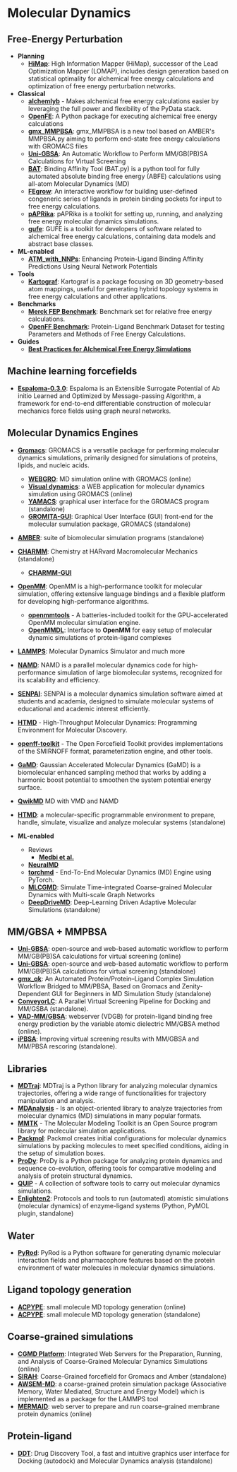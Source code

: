# Molecular Dynamics

## Free-Energy Perturbation

- **Planning**
  - **[HiMap](https://github.com/MobleyLab/HiMap)**: High Information Mapper (HiMap), successor of the Lead Optimization Mapper (LOMAP), includes design generation based on statistical optimality for alchemical free energy calculations and optimization of free energy perturbation networks.
- **Classical**
  - **[alchemlyb](https://github.com/alchemistry/alchemlyb)** - Makes alchemical free energy calculations easier by leveraging the full power and flexibility of the PyData stack.
  - **[OpenFE](https://github.com/OpenFreeEnergy/openfe)**: A Python package for executing alchemical free energy calculations
  - **[gmx_MMPBSA](https://github.com/Valdes-Tresanco-MS/gmx_MMPBSA)**: gmx_MMPBSA is a new tool based on AMBER's MMPBSA.py aiming to perform end-state free energy calculations with GROMACS files
  - **[Uni-GBSA](https://github.com/dptech-corp/Uni-GBSA)**: An Automatic Workflow to Perform MM/GB(PB)SA Calculations for Virtual Screening
  - **[BAT](https://github.com/GHeinzelmann/BAT.py)**: Binding Affinity Tool (BAT.py) is a python tool for fully automated absolute binding free energy (ABFE) calculations using all-atom Molecular Dynamics (MD)
  - **[FEgrow](https://github.com/cole-group/FEgrow)**: An interactive workflow for building user-defined congeneric series of ligands in protein binding pockets for input to free energy calculations.
  - **[pAPRika](https://github.com/GilsonLabUCSD/pAPRika)**: pAPRika is a toolkit for setting up, running, and analyzing free energy molecular dynamics simulations.
  - **[gufe](https://github.com/OpenFreeEnergy/gufe)**: GUFE is a toolkit for developers of software related to alchemical free energy calculations, containing data models and abstract base classes.
- **ML-enabled**
  - **[ATM_with_NNPs](https://github.com/compsciencelab/ATM_benchmark/tree/main/ATM_With_NNPs)**: Enhancing Protein-Ligand Binding Affinity Predictions Using Neural Network Potentials
- **Tools**
  - **[Kartograf](https://github.com/OpenFreeEnergy/kartograf)**: Kartograf is a package focusing on 3D geometry-based atom mappings, useful for generating hybrid topology systems in free energy calculations and other applications.
- **Benchmarks**
  - **[Merck FEP Benchmark](https://github.com/MCompChem/fep-benchmark)**: Benchmark set for relative free energy calculations.
  - **[OpenFF Benchmark](https://github.com/openforcefield/protein-ligand-benchmark)**: Protein-Ligand Benchmark Dataset for testing Parameters and Methods of Free Energy Calculations.
- **Guides**
  - **[Best Practices for Alchemical Free Energy Simulations](https://github.com/alchemistry/alchemical-best-practices)**

## Machine learning forcefields

- **[Espaloma-0.3.0](https://github.com/choderalab/espaloma)**: Espaloma is an Extensible Surrogate Potential of Ab initio Learned and Optimized by Message-passing Algorithm, a framework for end-to-end differentiable construction of molecular mechanics force fields using graph neural networks.

## Molecular Dynamics Engines

- **[Gromacs](http://www.gromacs.org/)**: GROMACS is a versatile package for performing molecular dynamics simulations, primarily designed for simulations of proteins, lipids, and nucleic acids.
	- **[WEBGRO](https://simlab.uams.edu/index.php)**: MD simulation online with GROMACS (online)
	- **[Visual dynamics](https://visualdynamics.fiocruz.br/login)**: a WEB application for molecular dynamics simulation using GROMACS (online)
	- **[YAMACS](https://github.com/YAMACS-SML/YAMACS)**: graphical user interface for the GROMACS program (standalone)
	- **[GROMITA-GUI](http://gromita.bio.demokritos.gr/)**: Graphical User Interface (GUI) front-end for the molecular sumulation package, GROMACS (standalone)
- **[AMBER](http://ambermd.org/)**: suite of biomolecular simulation programs (standalone)
- **[CHARMM](https://www.charmm.org/charmm/showcase/news/new-charmm-web-site/)**: Chemistry at HARvard Macromolecular Mechanics (standalone)
	- **[CHARMM-GUI](http://www.charmm-gui.org/?doc=input)** 
- **[OpenMM](http://openmm.org/)**: OpenMM is a high-performance toolkit for molecular simulation, offering extensive language bindings and a flexible platform for developing high-performance algorithms.
  - **[openmmtools](https://github.com/choderalab/openmmtools)** - A batteries-included toolkit for the GPU-accelerated OpenMM molecular simulation engine.
  - **[OpenMMDL](https://github.com/wolberlab/OpenMMDL)**: Interface to **OpenMM** for easy setup of molecular dynamic simulations of protein-ligand complexes
- **[LAMMPS](https://lammps.sandia.gov/download.html)**: Molecular Dynamics Simulator and much more
- **[NAMD](https://www.ks.uiuc.edu/Research/namd/)**: NAMD is a parallel molecular dynamics code for high-performance simulation of large biomolecular systems, recognized for its scalability and efficiency.
- **[SENPAI](https://github.com/SENPAI-Molecular-Dynamics/SENPAI)**: SENPAI is a molecular dynamics simulation software aimed at students and academia, designed to simulate molecular systems of educational and academic interest efficiently.
- **[HTMD](https://github.com/Acellera/htmd)** - High-Throughput Molecular Dynamics: Programming Environment for Molecular Discovery.
- **[openff-toolkit](https://github.com/openforcefield/openff-toolkit)** - The Open Forcefield Toolkit provides implementations of the SMIRNOFF format, parameterization engine, and other tools.
- **[GaMD](https://github.com/MiaoLab20/gamd-openmm)**: Gaussian Accelerated Molecular Dynamics (GaMD) is a biomolecular enhanced sampling method that works by adding a harmonic boost potential to smoothen the system potential energy surface.
- **[QwikMD](http://www.ks.uiuc.edu/Research/qwikmd/)** MD with VMD and NAMD
- **[HTMD](https://www.htmd.org/)**: a molecular-specific programmable environment to prepare, handle, simulate, visualize and analyze molecular systems (standalone)

- **ML-enabled**
  - Reviews
    - **[Medbi et al.](https://www.annualreviews.org/doi/pdf/10.1146/annurev-physchem-083122-125941)**
  - **[NeuralMD](https://www.semanticscholar.org/paper/A-Multi-Grained-Symmetric-Differential-Equation-for-Liu-Du/0215dd9f346534bf4c4247220501d7ab7d7715c6)**
  - **[torchmd](https://github.com/torchmd/torchmd)** - End-To-End Molecular Dynamics (MD) Engine using PyTorch.
  - **[MLCGMD](https://github.com/kyonofx/mlcgmd)**: Simulate Time-integrated Coarse-grained Molecular Dynamics with Multi-scale Graph Networks
  - **[DeepDriveMD](https://deepdrivemd.github.io/)**: Deep-Learning Driven Adaptive Molecular Simulations (standalone)

## MM/GBSA + MMPBSA
- **[Uni-GBSA](https://labs.dp.tech/projects/uni-gbsa/)**: open-source and web-based automatic workflow to perform MM/GB(PB)SA calculations for virtual screening (online)
- **[Uni-GBSA](https://github.com/dptech-corp/Uni-GBSA)**: open-source and web-based automatic workflow to perform MM/GB(PB)SA calculations for virtual screening (standalone)
- **[gmx_qk](https://github.com/harry-maan/gmx_qk)**: An Automated Protein/Protein–Ligand Complex Simulation Workflow Bridged to MM/PBSA, Based on Gromacs and Zenity-Dependent GUI for Beginners in MD Simulation Study (standalone)
- **[ConveyorLC](https://github.com/XiaohuaZhangLLNL/conveyorlc)**: A Parallel Virtual Screening Pipeline for Docking and MM/GSBA (standalone).
- **[VAD-MM/GBSA](http://cadd.zju.edu.cn/vdgb)**: webserver (VDGB) for protein-ligand binding free energy prediction by the variable atomic dielectric MM/GBSA method (online).
- **[iPBSA](https://github.com/sahakyanhk/iPBSA)**: Improving virtual screening results with MM/GBSA and MM/PBSA rescoring (standalone).

## Libraries

- **[MDTraj](https://github.com/simtk/mdtraj)**: MDTraj is a Python library for analyzing molecular dynamics trajectories, offering a wide range of functionalities for trajectory manipulation and analysis.
- **[MDAnalysis](http://www.mdanalysis.org/)** - Is an object-oriented library to analyze trajectories from molecular dynamics (MD) simulations in many popular formats.
- **[MMTK](http://dirac.cnrs-orleans.fr/MMTK/)** - The Molecular Modeling Toolkit is an Open Source program library for molecular simulation applications.
- **[Packmol](http://m3g.iqm.unicamp.br/packmol/home.shtml)**: Packmol creates initial configurations for molecular dynamics simulations by packing molecules to meet specified conditions, aiding in the setup of simulation boxes.
- **[ProDy](https://github.com/prody/ProDy)**: ProDy is a Python package for analyzing protein dynamics and sequence co-evolution, offering tools for comparative modeling and analysis of protein structural dynamics.
- **[QUIP](http://libatoms.github.io/QUIP/)** - A collection of software tools to carry out molecular dynamics simulations.
- **[Enlighten2](https://enlighten2.github.io/)**: Protocols and tools to run (automated) atomistic simulations (molecular dynamics) of enzyme-ligand systems (Python, PyMOL plugin, standalone)

## Water

- **[PyRod](https://github.com/wolberlab/pyrod)**: PyRod is a Python software for generating dynamic molecular interaction fields and pharmacophore features based on the protein environment of water molecules in molecular dynamics simulations.

## Ligand topology generation

- **[ACPYPE](https://www.bio2byte.be/acpype/)**: small molecule MD topology generation (online)
- **[ACPYPE](https://github.com/alanwilter/acpype)**: small molecule MD topology generation (standalone)

## Coarse-grained simulations

- **[CGMD Platform](https://molsim.sci.univr.it/mermaid/begin.php)**: Integrated Web Servers for the Preparation, Running, and Analysis of Coarse-Grained Molecular Dynamics Simulations (online)
- **[SIRAH](http://www.sirahff.com/)**: Coarse-Grained forcefield for Gromacs and Amber (standalone)
- **[AWSEM-MD](http://awsem-md.org/index.html)**: a coarse-grained protein simulation package (Associative Memory, Water Mediated, Structure and Energy Model) which is implemented as a package for the LAMMPS tool
- **[MERMAID](http://molsim.sci.univr.it/mangesh/index.php)**: web server to prepare and run coarse-grained membrane protein dynamics (online)
## Protein-ligand 

- **[DDT](https://sites.google.com/site/vittoriolimongelli/downloads)**: Drug Discovery Tool, a fast and intuitive graphics user interface for Docking (autodock) and Molecular Dynamics analysis (standalone)